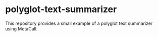 # polyglot-text-summarizer
This repository provides a small example of a polyglot text summarizer using MetaCall. 
